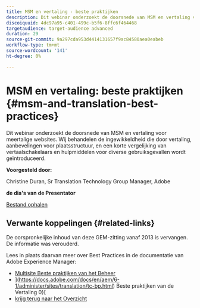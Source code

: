 ```yaml
---
title: MSM en vertaling - beste praktijken
description: Dit webinar onderzoekt de doorsnede van MSM en vertaling voor meertalige websites. Wij behandelen de ingewikkeldheid die door vertaling, aanbevelingen voor plaatsstructuur, en een korte vergelijking van vertaalschakelaars en hulpmiddelen voor diverse gebruiksgevallen wordt geïntroduceerd.
discoiquuid: 4dc97a95-c401-499c-b5f6-8ffc6f464468
targetaudience: target-audience advanced
duration: 29
source-git-commit: 9a297cda953d4414131657f9ac84580aea0eabeb
workflow-type: tm+mt
source-wordcount: '141'
ht-degree: 0%

---
```


# MSM en vertaling: beste praktijken {#msm-and-translation-best-practices}

Dit webinar onderzoekt de doorsnede van MSM en vertaling voor meertalige websites. Wij behandelen de ingewikkeldheid die door vertaling, aanbevelingen voor plaatsstructuur, en een korte vergelijking van vertaalschakelaars en hulpmiddelen voor diverse gebruiksgevallen wordt geïntroduceerd.

**Voorgesteld door:**

Christine Duran, Sr Translation Technology Group Manager, Adobe

**de dia&#39;s van de Presentator**

[Bestand ophalen](assets/20130731-adobe-msm-and-translation-best-practices.pdf)

## Verwante koppelingen {#related-links}

De oorspronkelijke inhoud van deze GEM-zitting vanaf 2013 is vervangen. De informatie was verouderd.

Lees in plaats daarvan meer over Best Practices in de documentatie van Adobe Experience Manager:

* [ Multisite Beste praktijken van het Beheer ](https://docs.adobe.com/docs/en/aem/6-1/administer/sites/msm/msm-bp.html)
* ](https://docs.adobe.com/docs/en/aem/6-1/administer/sites/translation/tc-bp.html) Beste praktijken van de Vertaling 0}[
* [ krijg terug naar het Overzicht ](https://helpx.adobe.com/experience-manager/kt/eseminars/gems/aem-index.html)
